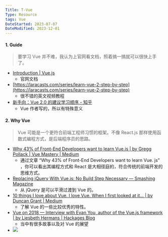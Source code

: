```yaml
---
Title: T-Vue
Type: Resource
tags: Vue
DateStarted: 2023-07-07
DateModified: 2023-12-01
---
```

#### 1. Guide
>要学习 Vue 并不难，我认为上官网看文档，照着搞一搞就可以很快上手了。
- [Introduction | Vue.js](https://vuejs.org/guide/introduction.html)
	- 官网文档
- [https://laracasts.com/series/learn-vue-2-step-by-step](https://laracasts.com/series/learn-vue-2-step-by-step)
	- 很不错的英文视频教程
- [新手向：Vue 2.0 的建议学习顺序 - 知乎](https://zhuanlan.zhihu.com/p/23134551)
	- Vue 作者写的，所以有特殊意义
#### 2. Why Vue
>Vue 可能是一个更符合前端工程师习惯的框架。不像 React.js 那样使用函数式编程方式，是后端程序员的思路。
- [Why 43% of Front-End Developers want to learn Vue.js | by Gregg Pollack | Vue Mastery | Medium](https://medium.com/vue-mastery/why-43-of-front-end-developers-want-to-learn-vue-js-7f23348bc5be)
	- 通过文章 “Why 43% of Front-End Developers want to learn Vue. js” ，你可以看出其编程方式和 React 是大相径庭的，符合传统的前端开发的思维方式。
- [Replacing jQuery With Vue.js: No Build Step Necessary — Smashing Magazine](https://www.smashingmagazine.com/2018/02/jquery-vue-javascript/)
	- 从 jQuery 是可以平滑过渡到 Vue 的。
- [10 things I love about Vue. I love Vue. When I first looked at it… | by Duncan Grant | Medium](https://medium.com/@dalaidunc/10-things-i-love-about-vue-505886ddaff2)
	- 了解 Vue 的一些比较优秀的特性。
- [Vue on 2018 — Interview with Evan You, author of the Vue.js framework | by Liesbeth Hermans | Hackages Blog](https://blog.hackages.io/https-blog-hackages-io-evanyoubhack2017-cc5559806157?gi=dd7ede3efeff)
	- 当中有很多故事以及对 Vue 的展望
- ![](zz-assets/Pasted%20image%2020230308093800.png)